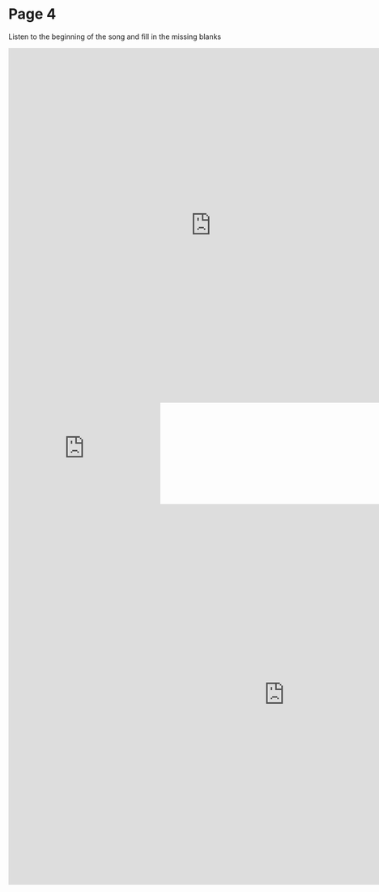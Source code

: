 <h1>Page 4</h1>
<p>Listen to the beginning of the song and fill in the missing blanks</p>
<iframe src="https://h5p.org/h5p/embed/1245847" width="800" height="700" frameborder="0" allowfullscreen="allowfullscreen" allow="geolocation *; microphone *; camera *; midi *; encrypted-media *" title="Listen to the song and fill in the blanks!"></iframe><script src="https://h5p.org/sites/all/modules/h5p/library/js/h5p-resizer.js" charset="UTF-8"></script>

<iframe src="https://h5p.org/h5p/embed/1239229" width="300" height="200" frameborder="0" allowfullscreen="allowfullscreen" allow="geolocation *; microphone *; camera *; midi *; encrypted-media *" title="Travel vocabulary"></iframe><script src="https://h5p.org/sites/all/modules/h5p/library/js/h5p-resizer.js" charset="UTF-8"></script>

<iframe src="https://h5p.org/h5p/embed/1239508" width="1090" height="751" frameborder="0" allowfullscreen="allowfullscreen" allow="geolocation *; microphone *; camera *; midi *; encrypted-media *" title="Basic Spanish phrases"></iframe><script src="https://h5p.org/sites/all/modules/h5p/library/js/h5p-resizer.js" charset="UTF-8"></script>
